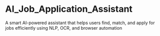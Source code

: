 # AI_Job_Application_Assistant
A smart AI-powered assistant that helps users find, match, and apply for jobs efficiently using NLP, OCR, and browser automation
